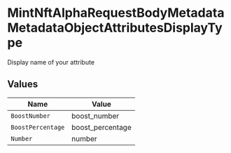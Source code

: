 # MintNftAlphaRequestBodyMetadataMetadataObjectAttributesDisplayType

Display name of your attribute


## Values

| Name              | Value             |
| ----------------- | ----------------- |
| `BoostNumber`     | boost_number      |
| `BoostPercentage` | boost_percentage  |
| `Number`          | number            |